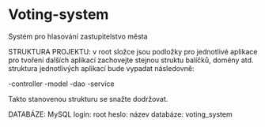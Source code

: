 # Voting-system
Systém pro hlasování zastupitelstvo města

STRUKTURA PROJEKTU:
v root složce jsou podložky pro jednotlivé aplikace
pro tvoření dalších aplikací zachovejte stejnou struktu balíčků, domény atd.
struktura jednotlivých aplikací bude vypadat následovně:

-controller
-model
-dao
-service

Takto stanovenou strukturu se snažte dodržovat. 

DATABÁZE: MySQL
login: root
heslo: 
název databáze: voting_system

